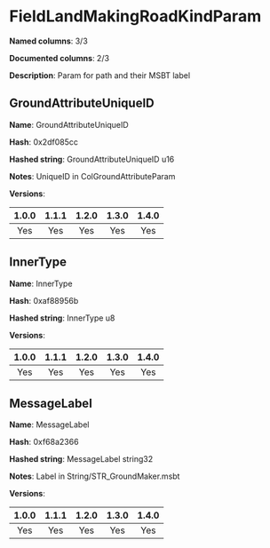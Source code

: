 # FieldLandMakingRoadKindParam
**Named columns**: 3/3

**Documented columns**: 2/3

**Description**: Param for path and their MSBT label
## GroundAttributeUniqueID

**Name**: GroundAttributeUniqueID

**Hash**: 0x2df085cc

**Hashed string**: GroundAttributeUniqueID u16

**Notes**: UniqueID in ColGroundAttributeParam

**Versions**: 

 | 1.0.0 | 1.1.1 | 1.2.0 | 1.3.0 | 1.4.0 |
|:--:|:--:|:--:|:--:|:--:|
| Yes | Yes | Yes | Yes | Yes | 


## InnerType

**Name**: InnerType

**Hash**: 0xaf88956b

**Hashed string**: InnerType u8

**Versions**: 

 | 1.0.0 | 1.1.1 | 1.2.0 | 1.3.0 | 1.4.0 |
|:--:|:--:|:--:|:--:|:--:|
| Yes | Yes | Yes | Yes | Yes | 


## MessageLabel

**Name**: MessageLabel

**Hash**: 0xf68a2366

**Hashed string**: MessageLabel string32

**Notes**: Label in String/STR_GroundMaker.msbt

**Versions**: 

 | 1.0.0 | 1.1.1 | 1.2.0 | 1.3.0 | 1.4.0 |
|:--:|:--:|:--:|:--:|:--:|
| Yes | Yes | Yes | Yes | Yes | 


